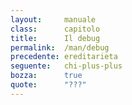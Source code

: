 ```yaml
---
layout:     manuale
class:      capitolo
title:      Il debug
permalink:  /man/debug
precedente: ereditarieta
seguente:   chi-plus-plus
bozza:      true
quote:      "???"
---
```


<blockquote class="motto">
</blockquote>
